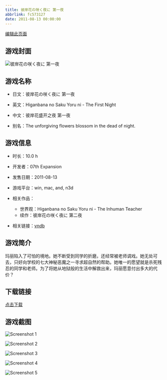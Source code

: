 ```yaml
---
title: 彼岸花の咲く夜に 第一夜
abbrlink: fc573127
date: 2011-08-13 00:00:00
---
```

[编辑此页面](https://github.com/ACG-3/ADV3-source/blob/main/source/_posts/games/%E5%BD%BC%E5%B2%B8%E8%8A%B1%E3%81%AE%E5%92%B2%E3%81%8F%E5%A4%9C%E3%81%AB%20%E7%AC%AC%E4%B8%80%E5%A4%9C.md)

## 游戏封面

![彼岸花の咲く夜に 第一夜](https://pan.timero.xyz/d/onedrive/img_lib_001/%E5%BD%BC%E5%B2%B8%E8%8A%B1%E3%81%AE%E5%92%B2%E3%81%8F%E5%A4%9C%E3%81%AB%20%E7%AC%AC%E4%B8%80%E5%A4%9C_cover.avif)


## 游戏名称

- 日文：彼岸花の咲く夜に 第一夜
- 英文：Higanbana no Saku Yoru ni - The First Night
- 中文：彼岸花盛开之夜 第一夜

- 别名：The unforgiving flowers blossom in the dead of night.


## 游戏信息

- 时长：10.0 h
- 开发者：07th Expansion
- 发售日期：2011-08-13
- 游戏平台：win, mac, and, n3d
- 相关作品：
   - 世界观：Higanbana no Saku Yoru ni - The Inhuman Teacher
   - 续作：彼岸花の咲く夜に 第二夜

- 相关链接：[vndb](https://vndb.org/v7576)


## 游戏简介

玛丽陷入了可怕的境地。她不断受到同学的折磨，还经常被老师调戏。她无处可去，只好向学校的七大神秘恶魔之一寻求超自然的帮助。她唯一的愿望就是杀死残忍的同学和老师。为了将她从地狱般的生活中解救出来，玛丽愿意付出多大的代价？


## 下载链接

[点击下载](https://pan.timero.xyz/onedrive/adv_lib_001/%E5%BD%BC%E5%B2%B8%E8%8A%B1%E3%81%AE%E5%92%B2%E3%81%8F%E5%A4%9C%E3%81%AB%20%E7%AC%AC%E4%B8%80%E5%A4%9C)


## 游戏截图


![Screenshot 1](https://pan.timero.xyz/d/onedrive/img_lib_001/%E5%BD%BC%E5%B2%B8%E8%8A%B1%E3%81%AE%E5%92%B2%E3%81%8F%E5%A4%9C%E3%81%AB%20%E7%AC%AC%E4%B8%80%E5%A4%9C_Screenshot_1.avif)

![Screenshot 2](https://pan.timero.xyz/d/onedrive/img_lib_001/%E5%BD%BC%E5%B2%B8%E8%8A%B1%E3%81%AE%E5%92%B2%E3%81%8F%E5%A4%9C%E3%81%AB%20%E7%AC%AC%E4%B8%80%E5%A4%9C_Screenshot_2.avif)

![Screenshot 3](https://pan.timero.xyz/d/onedrive/img_lib_001/%E5%BD%BC%E5%B2%B8%E8%8A%B1%E3%81%AE%E5%92%B2%E3%81%8F%E5%A4%9C%E3%81%AB%20%E7%AC%AC%E4%B8%80%E5%A4%9C_Screenshot_3.avif)

![Screenshot 4](https://pan.timero.xyz/d/onedrive/img_lib_001/%E5%BD%BC%E5%B2%B8%E8%8A%B1%E3%81%AE%E5%92%B2%E3%81%8F%E5%A4%9C%E3%81%AB%20%E7%AC%AC%E4%B8%80%E5%A4%9C_Screenshot_4.avif)

![Screenshot 5](https://pan.timero.xyz/d/onedrive/img_lib_001/%E5%BD%BC%E5%B2%B8%E8%8A%B1%E3%81%AE%E5%92%B2%E3%81%8F%E5%A4%9C%E3%81%AB%20%E7%AC%AC%E4%B8%80%E5%A4%9C_Screenshot_5.avif)


